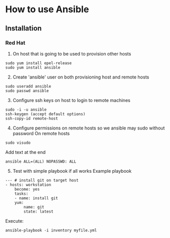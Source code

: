 # How to use Ansible

## Installation
### Red Hat
1. On host that is going to be used to provision other hosts
```
sudo yum install epel-release
sudo yum install ansible
```

2. Create 'ansible' user on both provisioning host and remote hosts
```
sudo useradd ansible
sudo passwd ansible
```

3. Configure ssh keys on host to login to remote machines
```
sudo -i -u ansible
ssh-keygen (accept default options)
ssh-copy-id remote-host
```
4. Configure permissions on remote hosts so we ansible may sudo without password
On remote hosts
```
sudo visudo
```
Add text at the end
```
ansible ALL=(ALL) NOPASSWD: ALL
```
5. Test with simple playbook if all works
Example playbook
```
--- # install git on target host
- hosts: workstation
    become: yes
    tasks:
    - name: install git
    yum:
        name: git
        state: latest
```
Execute:
```
ansible-playbook -i inventory myfile.yml
```

